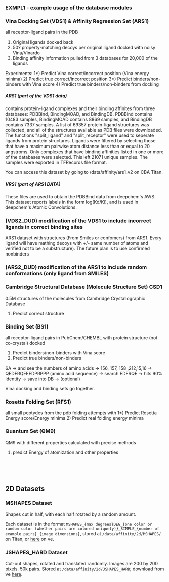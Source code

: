 ### EXMPL1 - example usage of the database modules

### Vina Docking Set (VDS1) & Affinity Regression Set (ARS1) 

all receptor-ligand pairs in the PDB
1) Original ligands docked back
2) 50? property-matching decoys per original ligand docked with noisy Vina/Vinardo
3) Binding affinity information pulled from 3 databases for 20,000 of the ligands

Experiments: 
1*) Predict Vina correct/incorrect position (Vina energy minima)
2) Predict true correct/incorrect position
3*) Predict binders/non-binders with Vina score
4) Predict true binders/non-binders from docking 

##### ARS1 (part of the VDS1 data)
contains protein-ligand complexes and their binding affinites from three databases: PDBBind, BindingMOAD, and BindingDB. PDBBind contains 10483 samples, BindingMOAD contains 8869 samples, and BindingDB contains 7337 samples. A list of 69357 protein-ligand structures was collected, and all of the structures available as PDB files were downloaded. The functions "split_ligand" and "split_receptor" were used to seperate ligands from protein structures. Ligands were filtered by selecting those that have a maximum pairwise atom distance less than or equal to 20 angstroms. Only complexes that have binding affinities listed in one or more of the databases were selected. This left 21071 unique samples. The samples were exported in TFRecords file format. 

You can access this dataset by going to /data/affinity/ars1_v2 on CBA Titan.

##### VRS1 (part of ARS1 DATA)
These files are used to obtain the PDBBind data from deepchem's AWS. This dataset reports labels in the form log(Kd/Ki), and is used in deepchem's Atomic Convolutions. 

### (VDS2_DUD) modification of the VDS1 to include incorrect ligands in correct binding sites
ARS1 dataset with structures (From Smiles or confomers) from ARS1. Every ligand will have mathing decoys with +/- same number of atoms and verified not to be a substructure). 
The future plan is to use confirmed nonbinders

### (ARS2_DUD) modification of the ARS1 to include random conformations (only ligand from SMILES)


### Cambridge Structural Database (Molecule Structure Set) CSD1
0.5M structures of the molecules from Cambridge Crystallographic Database
1) Predict correct structure

### Binding Set (BS1)
all receptor-ligand pairs in PubChem/CHEMBL with protein structure (not co-crystal) docked
1) Predict binders/non-binders with Vina score
2) Predict true binders/non-binders

6A -> and see the numbers of amino acids -> 156, 157, 158 ,212,15,16 -> QEDFRQEEEDPRPPP (amino acid sequence) -> search EDFRQE -> hits 90% identity -> save into DB -> (optional) 

Vina docking and binding sets go together.

### Rosetta Folding Set (RFS1)
all small peptydes from the pdb folding attempts with 
1*) Predict Rosetta Energy score/Energy minima
2) Predict real folding energy minima

### Quantum Set (QM9)
QM9 with different properties calculated with precise methods
1) predict Energy of atomization and other properties


<br />
<br />
<br />

## 2D Datasets

### MSHAPES Dataset
Shapes cut in half, with each half rotated by a random amount.

Each dataset is in the format `MSHAPES_{max degrees}DEG_{one color or random color (whether pairs are colored uniquely)}_SIMPLE_{number of example pairs}_{image dimensions}`, stored at `/data/affinity/2d/MSHAPES/` on Titan, or [here](https://electronneutrino.com/affinity/shapes/datasets/) on νe.


### JSHAPES_HARD Dataset
Cut-out shapes, rotated and translated randomly. Images are 200 by 200 pixels. 50k pairs. Stored at `/data/affinity/2d/JSHAPES_HARD`; download from νe [here](https://electronneutrino.com/affinity/shapes/datasets/JSHAPES_360DEG_HARD_50k_200x200.zip).

